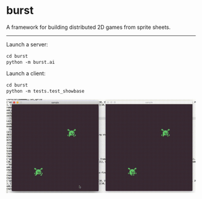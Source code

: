 # burst

A framework for building distributed 2D games from sprite sheets.

---

Launch a server:

```
cd burst
python -m burst.ai
```

Launch a client:

```
cd burst
python -m tests.test_showbase
```

![sample](sample.gif)
